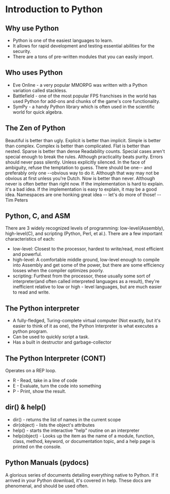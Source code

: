 # Introduction to Python
## Why use Python
- Python is one of the easiest languages to learn.
- It allows for rapid development and testing essential abilities for the security.
- There are a tons of pre-written modules that you can easily import.

## Who uses Python
- Eve Online - a very popular MMORPG was written with a Python variation called stackless.
- Battlefield - one of the most popular FPS franchises in the world has used Python for add-ons and chunks of the game's core functionality.
- SymPy - a handy Python library which is often used in the scientific world for quick algebra.

## The Zen of Python
Beautiful is better than ugly.
Explicit is better than implicit.
Simple is better than complex.
Complex is better than complicated.
Flat is better than nested.
Sparse is better than dense
Readability counts.
Special cases aren't special enough to break the rules.
Although practicality beats purity.
Errors should never pass silently.
Unless explicitly silenced.
In the face of ambiguity, refuse the temptation to guess.
There should be one-- and preferably only one --obvious way to do it.
Although that way may not be obvious at first unless you're Dutch.
Now is better than never.
Although never is often better than right now.
If the implementation is hard to explain. it's a bad idea.
If the implementation is easy to explain, it may be a good idea.
Namespaces are one honking great idea -- let's do more of those!
-- Tim Peters

## Python, C, and ASM
There are 3 widely recognized levels of programming: low-level(Assembly), high-level(C), and scripting (Python, Perl, et al.). There are a few important characteristics of each:
- low-level: Closest to the processor, hardest to write/read, most efficient and powerful.
- high-level: A comfortable middle ground, low-level enough to compile into Assembly and get some of the power, but there are some efficiency losses when the compiler optimizes poorly.
- scripting: Furthest from the processor, these usually some sort of interpreter(and often called interpreted languages as a result), they're inefficient relative to low or high - level languages, but are much easier to read and write.

## The Python interpreter
- A fully-fledged, Turing-complete virtual computer (Not exactly, but it's easier to think of it as one), the Python Interpreter is what executes a python program.
- Can be used to quickly script a task.
- Has a built in destructor and garbage-collector

## The Python Interpreter (CONT)
Operates on a REP loop.
- R - Read, take in a line of code
- E - Evaluate, turn the code into something
- P - Print, show the result.

## dir() & help()
- dir() - returns the list of names in the current scope
- dir(object) - lists the object's attributes
- help() - starts the interactive "help" routine on an interpreter
- help(object) - Looks up the item as the name of a module, function, class, method, keyword, or documentation topic, and a help page is printed on the console.

## Python Manuals (pydocs)
A glorious series of documents detailing everything native to Python. If it arrived in your Python download, it's covered in help. These docs are phenomenal, and should be used often.
<!--stackedit_data:
eyJoaXN0b3J5IjpbLTIwMTg0NTA2NDUsLTE5MDI1NDEyNjIsLT
ExNDQ3ODM0MjgsLTIwOTQ4MjYzLDkwMDQyODQ0NSwxMzQ1OTYx
MDc0XX0=
-->